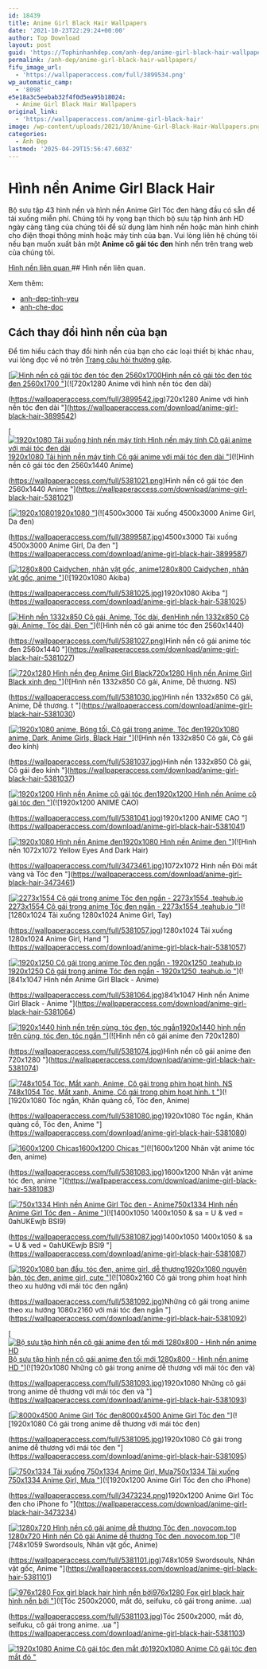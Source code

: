 ```yaml
---
id: 18439
title: Anime Girl Black Hair Wallpapers
date: '2021-10-23T22:29:24+00:00'
author: Top Download
layout: post
guid: 'https://Tophinhanhdep.com/anh-dep/anime-girl-black-hair-wallpapers/'
permalink: /anh-dep/anime-girl-black-hair-wallpapers/
fifu_image_url:
  - 'https://wallpaperaccess.com/full/3899534.png'
wp_automatic_camp:
  - '8098'
e5e18a3c5eebab32f4f0d5ea95b18024:
  - Anime Girl Black Hair Wallpapers
original_link:
  - 'https://wallpaperaccess.com/anime-girl-black-hair'
image: /wp-content/uploads/2021/10/Anime-Girl-Black-Hair-Wallpapers.png
categories:
  - Ảnh Đẹp
lastmod: '2025-04-29T15:56:47.603Z'
---
```

# Hình nền Anime Girl Black Hair

Bộ sưu tập 43 hình nền và hình nền Anime Girl Tóc đen hàng đầu có sẵn để tải xuống miễn phí. Chúng tôi hy vọng bạn thích bộ sưu tập hình ảnh HD ngày càng tăng của chúng tôi để sử dụng làm hình nền hoặc màn hình chính cho điện thoại thông minh hoặc máy tính của bạn. Vui lòng liên hệ chúng tôi nếu bạn muốn xuất bản một **Anime cô gái tóc đen** hình nền trên trang web của chúng tôi.

[Hình nền liên quan ](#related) ## Hình nền liên quan.

   
 Xem thêm:

   
- [anh-dep-tinh-yeu](https://tophinhanhdep.com/anh-tinh-yeu/anh-dep-tinh-yeu/)
- [anh-che-doc](https://tophinhanhdep.com/anh-che/anh-che-doc/)

## Cách thay đổi hình nền của bạn

Để tìm hiểu cách thay đổi hình nền của bạn cho các loại thiết bị khác nhau, vui lòng đọc về nó trên [Trang câu hỏi thường gặp](https://tophinhanhdep.com/faq/).

  
[[![Hình nền cô gái tóc đen tóc đen 2560x1700](https://wallpaperaccess.com/full/3899534.png)Hình nền cô gái tóc đen tóc đen 2560x1700 "](https://wallpaperaccess.com/download/anime-girl-black-hair-3899534)](![720x1280 Anime với hình nền tóc đen dài)

(https://wallpaperaccess.com/full/3899542.jpg)720x1280 Anime với hình nền tóc đen dài "](https://wallpaperaccess.com/download/anime-girl-black-hair-3899542)

[[![1920x1080 Tải xuống hình nền máy tính Hình nền máy tính Cô gái anime với mái tóc đen dài](https://wallpaperaccess.com/full/518992.jpg)1920x1080 Tải hình nền máy tính Cô gái anime với mái tóc đen dài "](https://wallpaperaccess.com/download/anime-girl-black-hair-518992)](![Hình nền cô gái tóc đen 2560x1440 Anime)

(https://wallpaperaccess.com/full/5381021.png)Hình nền cô gái tóc đen 2560x1440 Anime "](https://wallpaperaccess.com/download/anime-girl-black-hair-5381021)

[[![1920x1080 ](https://wallpaperaccess.com/full/3899541.jpg)1920x1080 "](https://wallpaperaccess.com/download/anime-girl-black-hair-3899541)](![4500x3000 Tải xuống 4500x3000 Anime Girl, Da đen)

(https://wallpaperaccess.com/full/3899587.jpg)4500x3000 Tải xuống 4500x3000 Anime Girl, Da đen "](https://wallpaperaccess.com/download/anime-girl-black-hair-3899587)

[[![1280x800 Caidychen, nhân vật gốc, anime](https://wallpaperaccess.com/full/3899749.jpg)1280x800 Caidychen, nhân vật gốc, anime "](https://wallpaperaccess.com/download/anime-girl-black-hair-3899749)](![1920x1080 Akiba)

(https://wallpaperaccess.com/full/5381025.jpg)1920x1080 Akiba "](https://wallpaperaccess.com/download/anime-girl-black-hair-5381025)

[[![Hình nền 1332x850 Cô gái, Anime, Tóc dài, đen](https://wallpaperaccess.com/full/1562642.jpg)Hình nền 1332x850 Cô gái, Anime, Tóc dài, Đen "](https://wallpaperaccess.com/download/anime-girl-black-hair-1562642)](![Hình nền cô gái anime tóc đen 2560x1440)

(https://wallpaperaccess.com/full/5381027.png)Hình nền cô gái anime tóc đen 2560x1440 "](https://wallpaperaccess.com/download/anime-girl-black-hair-5381027)

[[![720x1280 Hình nền đẹp Anime Girl Black](https://wallpaperaccess.com/full/5381028.jpg)720x1280 Hình nền Anime Girl Black xinh đẹp "](https://wallpaperaccess.com/download/anime-girl-black-hair-5381028)](![Hình nền 1332x850 Cô gái, Anime, Dễ thương.  NS)

(https://wallpaperaccess.com/full/5381030.jpg)Hình nền 1332x850 Cô gái, Anime, Dễ thương. t "](https://wallpaperaccess.com/download/anime-girl-black-hair-5381030)

[[![1920x1080 anime, Bóng tối, Cô gái trong anime, Tóc đen](https://wallpaperaccess.com/full/33254.jpg)1920x1080 anime, Dark, Anime Girls, Black Hair "](https://wallpaperaccess.com/download/anime-girl-black-hair-33254)](![Hình nền 1332x850 Cô gái, Cô gái đeo kính)

(https://wallpaperaccess.com/full/5381037.jpg)Hình nền 1332x850 Cô gái, Cô gái đeo kính "](https://wallpaperaccess.com/download/anime-girl-black-hair-5381037)

[[![1920x1200 Hình nền Anime cô gái tóc đen](https://wallpaperaccess.com/full/5381040.jpg)1920x1200 Hình nền Anime cô gái tóc đen "](https://wallpaperaccess.com/download/anime-girl-black-hair-5381040)](![1920x1200 ANIME CAO)

(https://wallpaperaccess.com/full/5381041.jpg)1920x1200 ANIME CAO "](https://wallpaperaccess.com/download/anime-girl-black-hair-5381041)

[[![1920x1080 Hình nền Anime đen](https://wallpaperaccess.com/full/518935.jpg)1920x1080 Hình nền Anime đen "](https://wallpaperaccess.com/download/anime-girl-black-hair-518935)](![Hình nền 1072x1072 Yellow Eyes And Dark Hair)

(https://wallpaperaccess.com/full/3473461.jpg)1072x1072 Hình nền Đôi mắt vàng và Tóc đen "](https://wallpaperaccess.com/download/anime-girl-black-hair-3473461)

[[![2273x1554 Cô gái trong anime Tóc đen ngắn - 2273x1554 .teahub.io](https://wallpaperaccess.com/full/5381051.jpg)2273x1554 Cô gái trong anime Tóc đen ngắn - 2273x1554 .teahub.io "](https://wallpaperaccess.com/download/anime-girl-black-hair-5381051)](![1280x1024 Tải xuống 1280x1024 Anime Girl, Tay)

(https://wallpaperaccess.com/full/5381057.jpg)1280x1024 Tải xuống 1280x1024 Anime Girl, Hand "](https://wallpaperaccess.com/download/anime-girl-black-hair-5381057)

[[![1920x1250 Cô gái trong anime Tóc đen ngắn - 1920x1250 .teahub.io](https://wallpaperaccess.com/full/5381060.jpg)1920x1250 Cô gái trong anime Tóc đen ngắn - 1920x1250 .teahub.io "](https://wallpaperaccess.com/download/anime-girl-black-hair-5381060)](![841x1047 Hình nền Anime Girl Black - Anime)

(https://wallpaperaccess.com/full/5381064.jpg)841x1047 Hình nền Anime Girl Black - Anime "](https://wallpaperaccess.com/download/anime-girl-black-hair-5381064)

[[![1920x1440 hình nền trên cùng, tóc đen, tóc ngắn](https://wallpaperaccess.com/full/5381071.jpg)1920x1440 hình nền trên cùng, tóc đen, tóc ngắn "](https://wallpaperaccess.com/download/anime-girl-black-hair-5381071)](![Hình nền cô gái anime đen 720x1280)

(https://wallpaperaccess.com/full/5381074.jpg)Hình nền cô gái anime đen 720x1280 "](https://wallpaperaccess.com/download/anime-girl-black-hair-5381074)

[[![748x1054 Tóc, Mắt xanh, Anime, Cô gái trong phim hoạt hình.  NS](https://wallpaperaccess.com/full/5381077.jpg) 748x1054 Tóc, Mắt xanh, Anime, Cô gái trong phim hoạt hình. t "](https://wallpaperaccess.com/download/anime-girl-black-hair-5381077)](![1920x1080 Tóc ngắn, Khăn quàng cổ, Tóc đen, Anime)

(https://wallpaperaccess.com/full/5381080.jpg)1920x1080 Tóc ngắn, Khăn quàng cổ, Tóc đen, Anime "](https://wallpaperaccess.com/download/anime-girl-black-hair-5381080)

[[![1600x1200 Chicas](https://wallpaperaccess.com/full/3632955.png)1600x1200 Chicas "](https://wallpaperaccess.com/download/anime-girl-black-hair-3632955)](![1600x1200 Nhân vật anime tóc đen, anime)

(https://wallpaperaccess.com/full/5381083.jpg)1600x1200 Nhân vật anime tóc đen, anime "](https://wallpaperaccess.com/download/anime-girl-black-hair-5381083)

[[![750x1334 Hình nền Anime Girl Tóc đen - Anime](https://wallpaperaccess.com/full/5381084.jpg)750x1334 Hình nền Anime Girl Tóc đen - Anime "](https://wallpaperaccess.com/download/anime-girl-black-hair-5381084)](![1400x1050 1400x1050 & sa = U & ved = 0ahUKEwjb BSI9)

(https://wallpaperaccess.com/full/5381087.jpg)1400x1050 1400x1050 &amp; sa = U &amp; ved = 0ahUKEwjb BSI9 "](https://wallpaperaccess.com/download/anime-girl-black-hair-5381087)

[[![1920x1080 ban đầu, tóc đen, anime girl, dễ thương](https://wallpaperaccess.com/full/5381091.jpg)1920x1080 nguyên bản, tóc đen, anime girl, cute "](https://wallpaperaccess.com/download/anime-girl-black-hair-5381091)](![1080x2160 Cô gái trong phim hoạt hình theo xu hướng với mái tóc đen ngắn)

(https://wallpaperaccess.com/full/5381092.jpg)Những cô gái trong anime theo xu hướng 1080x2160 với mái tóc đen ngắn "](https://wallpaperaccess.com/download/anime-girl-black-hair-5381092)

[[![Bộ sưu tập hình nền cô gái anime đen tối mới 1280x800 - Hình nền anime HD](https://wallpaperaccess.com/full/518920.jpg)Bộ sưu tập hình nền cô gái anime đen tối mới 1280x800 - Hình nền anime HD "](https://wallpaperaccess.com/download/anime-girl-black-hair-518920)](![1920x1080 Những cô gái trong anime dễ thương với mái tóc đen và)

(https://wallpaperaccess.com/full/5381093.jpg)1920x1080 Những cô gái trong anime dễ thương với mái tóc đen và "](https://wallpaperaccess.com/download/anime-girl-black-hair-5381093)

[[![8000x4500 Anime Girl Tóc đen](https://wallpaperaccess.com/full/5381094.jpg)8000x4500 Anime Girl Tóc đen "](https://wallpaperaccess.com/download/anime-girl-black-hair-5381094)](![1920x1080 Cô gái trong anime dễ thương với mái tóc đen)

(https://wallpaperaccess.com/full/5381095.jpg)1920x1080 Cô gái trong anime dễ thương với mái tóc đen "](https://wallpaperaccess.com/download/anime-girl-black-hair-5381095)

[[![750x1334 Tải xuống 750x1334 Anime Girl, Mưa](https://wallpaperaccess.com/full/5381096.jpg)750x1334 Tải xuống 750x1334 Anime Girl, Mưa "](https://wallpaperaccess.com/download/anime-girl-black-hair-5381096)](![1920x1200 Anime Girl Tóc đen cho iPhone)

(https://wallpaperaccess.com/full/3473234.png)1920x1200 Anime Girl Tóc đen cho iPhone fo "](https://wallpaperaccess.com/download/anime-girl-black-hair-3473234)

[[![1280x720 Hình nền cô gái anime dễ thương Tóc đen .novocom.top](https://wallpaperaccess.com/full/5381099.jpg)1280x720 Hình nền Cô gái Anime dễ thương Tóc đen .novocom.top "](https://wallpaperaccess.com/download/anime-girl-black-hair-5381099)](![748x1059 Swordsouls, Nhân vật gốc, Anime)

(https://wallpaperaccess.com/full/5381101.jpg)748x1059 Swordsouls, Nhân vật gốc, Anime "](https://wallpaperaccess.com/download/anime-girl-black-hair-5381101)

[[![976x1280 Fox girl black hair hình nền bởi](https://wallpaperaccess.com/full/2129207.jpg)976x1280 Fox girl black hair hình nền bởi "](https://wallpaperaccess.com/download/anime-girl-black-hair-2129207)](![Tóc 2500x2000, mắt đỏ, seifuku, cô gái trong anime.  .ua)

(https://wallpaperaccess.com/full/5381103.jpg)Tóc 2500x2000, mắt đỏ, seifuku, cô gái trong anime. .ua "](https://wallpaperaccess.com/download/anime-girl-black-hair-5381103)

[![1920x1080 Anime Cô gái tóc đen mắt đỏ](https://wallpaperaccess.com/full/5381104.png)1920x1080 Anime Cô gái tóc đen mắt đỏ "](https://wallpaperaccess.com/download/anime-girl-black-hair-5381104)
